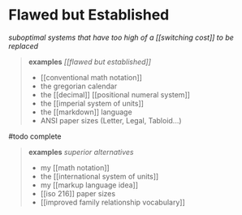 # Flawed but Established

_suboptimal systems that have too high of a [[switching cost]] to be replaced_

> **examples** _[[flawed but established]]_
>
> - [[conventional math notation]]
> - the gregorian calendar
> - the [[decimal]] [[positional numeral system]]
> - the [[imperial system of units]]
> - the [[markdown]] language
> - ANSI paper sizes (Letter, Legal, Tabloid...)

#todo complete

> **examples** _superior alternatives_
>
> - my [[math notation]]
> - the [[international system of units]]
> - my [[markup language idea]]
> - [[iso 216]] paper sizes
> - [[improved family relationship vocabulary]]
